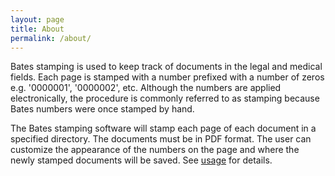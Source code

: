 ```yaml
---
layout: page
title: About
permalink: /about/
---
```


Bates stamping is used to keep track of documents in the legal and medical fields. Each page is stamped with a number prefixed with a number of zeros e.g. '0000001', '0000002', etc. Although the numbers are applied electronically, the procedure is commonly referred to as stamping because Bates numbers were once stamped by hand.

The Bates stamping software will stamp each page of each document in a specified directory. The documents must be in PDF format. The user can customize the appearance of the numbers on the page and where the newly stamped documents will be saved. See [usage](/usage.md) for details.




